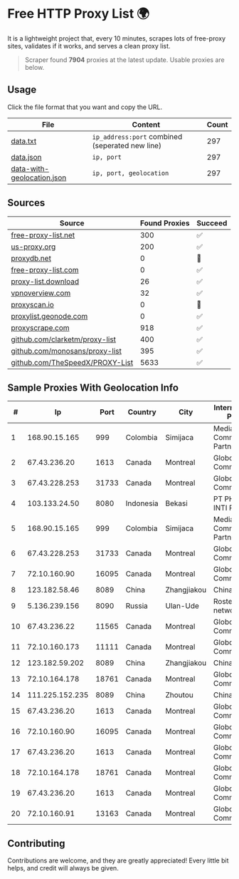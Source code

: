 
# Free HTTP Proxy List 🌍

It is a lightweight project that, every 10 minutes, scrapes lots of free-proxy sites, validates if it works, and serves a clean proxy list.


> Scraper found **7904** proxies at the latest update. Usable proxies are below.

## Usage

Click the file format that you want and copy the URL.


|File|Content|Count|
|----|-------|-----|
|[data.txt](https://raw.githubusercontent.com/themiralay/Proxy-List-World/master/data.txt)|`ip_address:port` combined (seperated new line)|297|
|[data.json](https://raw.githubusercontent.com/themiralay/Proxy-List-World/master/data.json)|`ip, port`|297|
|[data-with-geolocation.json](https://raw.githubusercontent.com/themiralay/Proxy-List-World/master/data-with-geolocation.json)|`ip, port, geolocation`|297|

## Sources

|Source|Found Proxies|Succeed|
|------|-------------|-------|
|[free-proxy-list.net](https://free-proxy-list.net)|300|✅|
|[us-proxy.org](https://www.us-proxy.org)|200|✅|
|[proxydb.net](http://proxydb.net)|0|🚫|
|[free-proxy-list.com](https://free-proxy-list.com/?page=&port=&type%5B%5D=http&type%5B%5D=https&up_time=0&search=Search)|0|✅|
|[proxy-list.download](https://www.proxy-list.download/HTTP)|26|✅|
|[vpnoverview.com](https://vpnoverview.com/privacy/anonymous-browsing/free-proxy-servers)|32|✅|
|[proxyscan.io](https://www.proxyscan.io)|0|🚫|
|[proxylist.geonode.com](https://proxylist.geonode.com/api/proxy-list?limit=300&page=1&sort_by=lastChecked&sort_type=desc&protocols=http,https)|0|✅|
|[proxyscrape.com](https://api.proxyscrape.com/v2/?request=displayproxies&protocol=http&timeout=10000&country=all&ssl=all&anonymity=all)|918|✅|
|[github.com/clarketm/proxy-list](https://raw.githubusercontent.com/clarketm/proxy-list/master/proxy-list-raw.txt)|400|✅|
|[github.com/monosans/proxy-list](https://raw.githubusercontent.com/monosans/proxy-list/main/proxies/http.txt)|395|✅|
|[github.com/TheSpeedX/PROXY-List](https://raw.githubusercontent.com/TheSpeedX/PROXY-List/master/http.txt)|5633|✅|


## Sample Proxies With Geolocation Info

|#|Ip|Port|Country|City|Internet Service Provider|
|-|--|----|-------|----|-------------------------|
|1|168.90.15.165|999|Colombia|Simijaca|Media Commerce Partners S.A|
|2|67.43.236.20|1613|Canada|Montreal|GloboTech Communications|
|3|67.43.228.253|31733|Canada|Montreal|GloboTech Communications|
|4|103.133.24.50|8080|Indonesia|Bekasi|PT PHATRIA INTI PERSADA|
|5|168.90.15.165|999|Colombia|Simijaca|Media Commerce Partners S.A|
|6|67.43.228.253|31733|Canada|Montreal|GloboTech Communications|
|7|72.10.160.90|16095|Canada|Montreal|GloboTech Communications|
|8|123.182.58.46|8089|China|Zhangjiakou|China Telecom|
|9|5.136.239.156|8090|Russia|Ulan-Ude|Rostelecom networks|
|10|67.43.236.22|11565|Canada|Montreal|GloboTech Communications|
|11|72.10.160.173|11111|Canada|Montreal|GloboTech Communications|
|12|123.182.59.202|8089|China|Zhangjiakou|China Telecom|
|13|72.10.164.178|18761|Canada|Montreal|GloboTech Communications|
|14|111.225.152.235|8089|China|Zhoutou|China Telecom|
|15|67.43.236.20|1613|Canada|Montreal|GloboTech Communications|
|16|72.10.160.90|16095|Canada|Montreal|GloboTech Communications|
|17|67.43.236.20|1613|Canada|Montreal|GloboTech Communications|
|18|72.10.164.178|18761|Canada|Montreal|GloboTech Communications|
|19|67.43.236.20|1613|Canada|Montreal|GloboTech Communications|
|20|72.10.160.91|13163|Canada|Montreal|GloboTech Communications|



## Contributing

Contributions are welcome, and they are greatly appreciated! Every
little bit helps, and credit will always be given.

